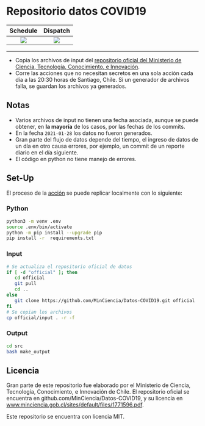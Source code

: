 # Repositorio datos COVID19

| Schedule | Dispatch |
| :------: | :------: |
|  ![][s]  |  ![][d]  |

---

- Copia los archivos de input del [repositorio oficial del Ministerio
  de Ciencia, Tecnología, Conocimiento, e Innovación][oficial].
- Corre las acciones que no necesitan secretos en una sola acción
  cada día a las 20:30 horas de Santiago, Chile. Si un generador de
  archivos falla, se guardan los archivos ya generados.

## Notas

- Varios archivos de input no tienen una fecha asociada, aunque se puede
  obtener, en **la mayoría** de los casos, por las fechas de los commits.
- En la fecha `2021-01-28` los datos no fueron generados.
- Gran parte del flujo de datos depende del tiempo, el ingreso
  de datos de un día en otro causa errores, por ejemplo, un commit de
  un reporte diario en el día siguiente.
- El código en python no tiene manejo de errores.

## Set-Up

El proceso de la [acción][action] se puede replicar localmente con lo siguiente:

### Python

```bash
python3 -m venv .env
source .env/bin/activate
python -m pip install --upgrade pip
pip install -r  requirements.txt
```

### Input

```bash
# Se actualiza el repositorio oficial de datos
if [ -d "official" ]; then
   cd official
   git pull
   cd ..
else
   git clone https://github.com/MinCiencia/Datos-COVID19.git official
fi
# Se copian los archivos
cp official/input . -r -f
```

### Output

```bash
cd src
bash make_output
```

## Licencia

Gran parte de este repositorio fue elaborado por el Ministerio de
Ciencia, Tecnología, Conocimiento, e Innovación de Chile. El
repositorio oficial se encuentra en github.com/MinCiencia/Datos-COVID19,
y su licencia en www.minciencia.gob.cl/sites/default/files/1771596.pdf.

Este repositorio se encuentra con licencia MIT.


[oficial]: https://github.com/MinCiencia/Datos-COVID19
[d]: https://github.com/benjavicente/Datos-COVID19/workflows/Update/badge.svg?event=workflow_dispatch
[s]: https://github.com/benjavicente/Datos-COVID19/workflows/Update/badge.svg?event=schedule
[action]: .github/workflows/data.yml
